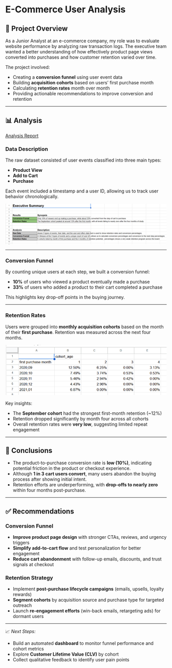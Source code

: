 
# E-Commerce User Analysis

## 📘 Project Overview

As a Junior Analyst at an e-commerce company, my role was to evaluate website performance by analyzing raw transaction logs. The executive team wanted a better understanding of how effectively product page views converted into purchases and how customer retention varied over time.

The project involved:
- Creating a **conversion funnel** using user event data
- Building **acquisition cohorts** based on users’ first purchase month
- Calculating **retention rates** month over month
- Providing actionable recommendations to improve conversion and retention

---

## 📊 Analysis

<a href="https://github.com/RichTravis/Data-Projects-Triple-Ten-/blob/main/E%20Commerce%20User%20Analysis/Ecommerce%20Analysis%20Report.pdf" >Analysis Report</a>

### Data Description
The raw dataset consisted of user events classified into three main types:
- **Product View**
- **Add to Cart**
- **Purchase**

Each event included a timestamp and a user ID, allowing us to track user behavior chronologically.

<img src="ECommerceImage1.png" width=700/>

---

### Conversion Funnel
By counting unique users at each step, we built a conversion funnel:
- **10%** of users who viewed a product eventually made a purchase
- **33%** of users who added a product to their cart completed a purchase

This highlights key drop-off points in the buying journey.

---

### Retention Rates
Users were grouped into **monthly acquisition cohorts** based on the month of their **first purchase**. Retention was measured across the next four months.

<img src="Ecommerceimage2.png" width=700/>

Key insights:
- The **September cohort** had the strongest first-month retention (~12%)
- Retention dropped significantly by month four across all cohorts
- Overall retention rates were **very low**, suggesting limited repeat engagement

---

## 🧠 Conclusions

- The product-to-purchase conversion rate is **low (10%)**, indicating potential friction in the product or checkout experience.
- Although **1 in 3 cart users convert**, many users abandon the buying process after showing initial intent.
- Retention efforts are underperforming, with **drop-offs to nearly zero** within four months post-purchase.

---

## ✅ Recommendations

### Conversion Funnel
- **Improve product page design** with stronger CTAs, reviews, and urgency triggers
- **Simplify add-to-cart flow** and test personalization for better engagement
- **Reduce cart abandonment** with follow-up emails, discounts, and trust signals at checkout

### Retention Strategy
- Implement **post-purchase lifecycle campaigns** (emails, upsells, loyalty rewards)
- **Segment cohorts** by acquisition source and purchase type for targeted outreach
- Launch **re-engagement efforts** (win-back emails, retargeting ads) for dormant users

---

📈 *Next Steps:*
- Build an automated **dashboard** to monitor funnel performance and cohort metrics
- Explore **Customer Lifetime Value (CLV)** by cohort
- Collect qualitative feedback to identify user pain points
